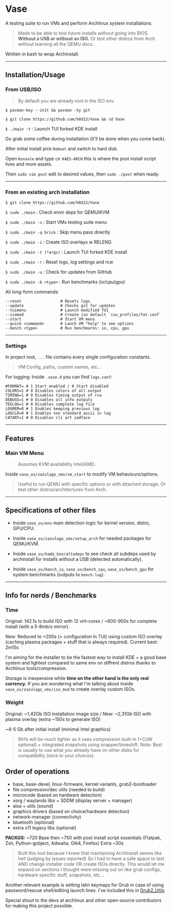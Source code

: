# Vase

A testing suite to run VMs and perform Archlinux system installations.

> Made to be able to test future installs without going into BIOS. **Without a USB or without an ISO.**
> Or test other distros from Arch without learning all the QEMU docs.

Written in bash to wrap Archinstall.

---

## Installation/Usage

### From USB/ISO

> By default you are already root in the ISO env.

`$ pacman-key --init && pacman -Sy git`

`$ git clone https://github.com/h8d13/Vase && cd Vase`

`$ ./main -t` : Launch TUI forked KDE install

Go grab some coffee during installation (it'll be done when you come back).

After initial install pick `Reboot` and switch to hard disk.

Open `Konsole` and type `cd KAES-ARCH` this is where the post install script lives and more assets.

Then `sudo vim post` edit to desired values, then `sudo ./post` when ready.

---

### From an existing arch installation

`$ git clone https://github.com/h8d13/Vase`

`$ sudo ./main`    : Check envir deps for QEMU/KVM

`$ sudo ./main -s` : Start VMs testing suite menu

`$ sudo ./main -q brick` : Skip menu pass directly

`$ sudo ./main -i` : Create ISO overlays w RELENG

`$ sudo ./main -t (*args)` : Launch TUI forked KDE install

`$ sudo ./main -r` : Reset logs, log settings and rcw

`$ sudo ./main -u` : Check for updates from GitHub

`$ sudo ./main -b <type>` : Run benchmarks (io/cpu/gpu)

All long-form commands:

```
--reset                 # Resets logs
--update                # Checks git for updates
--tuimenu               # Launch modified TUI
--isomod                # Create iso default `iso_profiles/fat.conf`
--start                 # Start VM menu
--quick <command>       # Lanch VM "help" to see options
--bench <type>          # Run benchmarks: io, cpu, gpu
```

---

### Settings

In project root, `...` file contains every single configuration constants.
> VM Config, paths, custom names, etc...

For logging: Inside `.vase.d` you can find `logs.conf`:
```
#FORMAT= # 1 Start enabled / 0 Start disabled
COLORS=1 # 0 Disables colors of all output
TIMING=1 # 0 Disables timing output of rcw
DEBUGS=1 # 0 Disables all info outputs
TEELOG=1 # 0 Disables complete log file
LOGMEM=0 # 1 Enables keeping previous log
LOGCLR=0 # 1 Enables non standard ascii in log
CATART=1 # 0 Disables cli art sadface
```

---

## Features

### Main VM Menu

> Assumes KVM availability Intel/AMD.

Inside `vase_os/zazulago_vms/vm_start` to modify VM behaviours/options.
> Useful to run QEMU with specific options or with attached storage. Or test other distros/architectures from Arch.

---

## Specifications of other files

- Inside `vase_os/env` main detection logic for kernel version, distro, GPU/CPU.

- Inside `vase_os/zazulago_vms/setup_arch` for needed packages for QEMU/KVM.

- Inside `vase_os/hade_box/altodeps` to see check all subdeps used by archinstall for installs without a USB (detected automatically).

- Inside `vase_os/bench_io`, `vase_os/bench_cpu`, `vase_os/bench_gpu` for system benchmarks (outputs to `bench.log`).

---

## Info for nerds / Benchmarks

### Time

Original: 142.1s to build ISO with 12 virt-cores / ~600-900s for complete install (with a 5-8mb/s mirror).

New: Reduced to <200s (+ configuration in TUI) using custom ISO overlay (caching plasma packages + stuff that is always required). Current best: 2m15s

I'm aiming for the installer to be the fastest way to install KDE + a good base system and lightest compared to same env on diffrent distros thanks to Archlinux tools/compression.

Storage is inexpensive while **time on the other hand is the only real currency.** If you are wondering what I'm talking about Inside `vase_os/zazulago_vms/iso_mod` to create overlay custom ISOs. 

### Weight

Original: ~1,42Gb ISO installation image size / New: ~2,31Gb ISO with plasma overlay (extra ~150s to generate ISO)

~4-5 Gb after initial install (minimal Intel graphics)

> Btrfs will be much lighter as it uses compression built-in (+CoW optional) + integrated snapshots using snapper/timeshift.
> Note: Best is usually to use what you already have on other disks for compatibility (stick to your choices).

## Order of operations

- base, base-devel, linux-firmware, kernel variants, grub2-bootloader
- file compression/dec utils (needed to build)
- microcode (based on hardware detection)
- xorg / waylands libs + SDDM (display server + manager)
- alsa + utils (sound)
- graphics drivers (based on choice/hardware detection)
- network-manager (connectivity)
- bluetooth (optional)
- extra x11 legacy libs (optional)

**PACKGS:** ~720 Base then ~750 with post install script essentials (Flatpak, Zsh, Python-gobject, Adwaita, Gtk4, Firefox) Extra ~30s 

> Built this tool because I knew that maintaining Archinstall seems like hell (judging by issues reported) 
> So I had to have a safe space to test AND change installer code OR create ISOs directly. 
> This would let me expand on sections I thought were missing out on like grub configs, hardware specific stuff, snapshots, etc... 

Another relevant example is setting latin keymaps for Grub in case of using password/rescue shell/editing launch lines. I've included this in [Grub2_Utils](https://github.com/h8d13/Vase/tree/master/vase_os/hade_box/archinstall/grub2_utils)

Special shout to the devs at archlinux and other open-source contributors for making this project possible. 